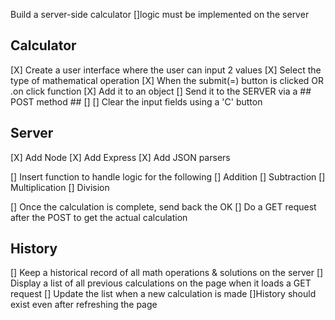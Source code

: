 Build a server-side calculator
    []logic must be implemented on the server

## Calculator
[X] Create a user interface where the user can input 2 values
[X] Select the type of mathematical operation 
    [X] When the submit(=) button is clicked OR .on click function
    [X] Add it to an object
    [] Send it to the SERVER via a  ## POST method ##
        [] 
    [] Clear the input fields using a 'C' button


## Server
[X] Add Node
[X] Add Express
[X] Add JSON parsers

[] Insert  function to handle logic for the following
    [] Addition
    [] Subtraction
    [] Multiplication
    [] Division

[] Once the calculation is complete, send back the OK
[] Do a GET request after the POST to get the actual calculation

## History
[] Keep a historical record of all math operations & solutions on the server
[] Display a list of all previous calculations on the page when it loads a GET request
[] Update the list when a new calculation is made
    []History should exist even after refreshing the page